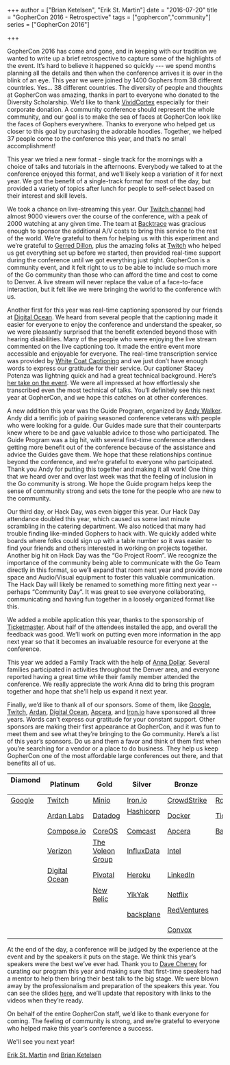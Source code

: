 +++
author = ["Brian Ketelsen", "Erik St. Martin"]
date = "2016-07-20"
title = "GopherCon 2016 - Retrospective"
tags = ["gophercon","community"]
series = ["GopherCon 2016"]

+++

GopherCon 2016 has come and gone, and in keeping with our tradition we wanted to write up a brief retrospective to capture some of the highlights of the event.  It’s hard to believe it happened so quickly --- we spend months planning all the details and then when the conference arrives it is over in the blink of an eye.  This year we were joined by 1400 Gophers from 38 different countries.  Yes… 38 different countries.  The diversity of people and thoughts at GopherCon was amazing, thanks in part to everyone who donated to the Diversity Scholarship.  We’d like to thank [VividCortex](https://www.vividcortex.com/) especially for their corporate donation.  A community conference should represent the whole community, and our goal is to make the sea of faces at GopherCon look like the faces of Gophers everywhere.  Thanks to everyone who helped get us closer to this goal by purchasing the adorable hoodies.  Together, we helped 37 people come to the conference this year, and that’s no small accomplishment!

This year we tried a new format - single track for the mornings with a choice of talks and tutorials in the afternoons.  Everybody we talked to at the conference enjoyed this format, and we’ll likely keep a variation of it for next year.  We got the benefit of a single-track format for most of the day, but provided a variety of topics after lunch for people to self-select based on their interest and skill levels.

We took a chance on live-streaming this year.  Our [Twitch channel](https://www.twitch.tv/gophercon) had almost 9000 viewers over the course of the conference, with a peak of 2000 watching at any given time.  The team at [Backtrace](https://www.backtrace.io/) was gracious enough to sponsor the additional A/V costs to bring this service to the rest of the world.  We’re grateful to them for helping us with this experiment and we’re grateful to [Gerred Dillon](https://twitter.com/justicefries), plus the amazing folks at [Twitch](http://www.twitch.tv) who helped us get everything set up before we started, then provided real-time support during the conference until we got everything just right.  GopherCon is a community event, and it felt right to us to be able to include so much more of the Go community than those who can afford the time and cost to come to Denver.  A live stream will never replace the value of a face-to-face interaction, but it felt like we were bringing the world to the conference with us.  

Another first for this year was real-time captioning sponsored by our friends at [Digital Ocean](http://www.digitalocean.com).  We heard from several people that the captioning made it easier for everyone to enjoy the conference and understand the speaker, so we were pleasantly surprised that the benefit extended beyond those with hearing disabilities. Many of the people who were enjoying the live stream commented on the live captioning too.  It made the entire event more accessible and enjoyable for everyone.  The real-time transcription service was provided by [White Coat Captioning](http://whitecoatcaptioning.com) and we just don’t have enough words to express our gratitude for their service.  Our captioner Stacey Potenza was lightning quick and had a great technical background.  Here’s [her take on the event](https://storify.com/whitecoatcapxg/gophercon-2016-57862d7dbcf2a9665c234aa7). We were all impressed at how effortlessly she transcribed even the most technical of talks.  You’ll definitely see this next year at GopherCon, and we hope this catches on at other conferences. 

A new addition this year was the Guide Program, organized by [Andy Walker](http://twitter.com/alaskacodes).  Andy did a terrific job of pairing seasoned conference veterans with people who were looking for a guide.  Our Guides made sure that their counterparts knew where to be and gave valuable advice to those who participated.  The Guide Program was a big hit, with several first-time conference attendees getting more benefit out of the conference because of the assistance and advice the Guides gave them.  We hope that these relationships continue beyond the conference, and we’re grateful to everyone who participated.  Thank you Andy for putting this together and making it all work!  One thing that we heard over and over last week was that the feeling of inclusion in the Go community is strong.  We hope the Guide program helps keep the sense of community strong and sets the tone for the people who are new to the community.

Our third day, or Hack Day, was even bigger this year.  Our Hack Day attendance doubled this year, which caused us some last minute scrambling in the catering department.  We also noticed that many had trouble finding like-minded Gophers to hack with.  We quickly added white boards where folks could sign up with a table number so it was easier to find your friends and others interested in working on projects together.  Another big hit on Hack Day was the “Go Project Room”.  We recognize the importance of the community being able to communicate with the Go Team directly in this format, so we’ll expand that room next year and provide more space and Audio/Visual equipment to foster this valuable communication.  The Hack Day will likely be renamed to something more fitting next year -- perhaps “Community Day”.  It was great to see everyone collaborating, communicating and having fun together in a loosely organized format like this.

We added a mobile application this year, thanks to the sponsorship of [Ticketmaster](http://www.ticketmaster.com).  About half of the attendees installed the app, and overall the feedback was good.  We’ll work on putting even more information in the app next year so that it becomes an invaluable resource for everyone at the conference. 

This year we added a Family Track with the help of [Anna Dollar](https://twitter.com/annadollar).  Several families participated in activities throughout the Denver area, and everyone reported having a great time while their family member attended the conference.  We really appreciate the work Anna did to bring this program together and hope that she'll help us expand it next year.

Finally, we’d like to thank all of our sponsors.  Some of them, like [Google](http://www.google.com), [Twitch](http://twitch.tv), [Ardan](http://www.ardanlabs.com), [Digital Ocean](http://www.digitalocean.com), [Apcera](http://www.apcera.com), and [Iron.io](http://iron.io) have sponsored all three years.  Words can’t express our gratitude for your constant support.  Other sponsors are making their first appearance at GopherCon, and it was fun to meet them and see what they’re bringing to the Go community.  Here’s a list of this year’s sponsors.  Do us and them a favor and think of them first when you’re searching for a vendor or a place to do business.  They help us keep GopherCon one of the most affordable large conferences out there, and that benefits all of us.



|Diamond &nbsp;|Platinum &nbsp;|Gold &nbsp;|Silver &nbsp;|Bronze &nbsp;|Other &nbsp;|
|---|---|---|---|---|---|
|[Google](http://www.google.com) | [Twitch](http://twitch.tv)  | [Minio](https://minio.io)  |  [Iron.io](http://iron.io) | [CrowdStrike](http://www.crowdstrike.com)  | [Rollbar](http://www.rollbar.com)  |
|   | [Ardan Labs](http://www.ardanlabs.com)  | [Datadog](http://www.datadoghq.com)  | [Hashicorp](http://www.hashicorp.com) &nbsp; | [Docker](http://www.docker.io)  | [Ticketmaster](http://www.ticketmaster.com)  |
|   | [Compose.io](http://compose.io)  | [CoreOS](http://www.coreos.com)  | [Comcast](http://www.comcast.com)  |  [Apcera](http://www.apcera.com) | [Backtrace](http://www.backtrace.io)  |
|   | [Verizon](http://www.verizon.com) | [The Voleon Group](http://voleon.com) &nbsp; | [InfluxData](http://www.influxdata.com)  | [Intel](http://www.intel.com)  |   |
|   | [Digital Ocean](http://www.digitalocean.com) &nbsp;| [Pivotal](http://www.pivotal.io)  |  [Heroku](http://www.heroku.com) | [LinkedIn](http://www.linkedin.com)  |   |
|   |   | [New Relic](http://www.newrelic.com)  | [YikYak](http://www.yikyakapp.com)  | [Netflix](http://www.netflix.com)  |   |
|   |   |   |  [backplane](http://backplane.io) | [RedVentures](http://www.redventures.com) &nbsp; |   |
|   | |   |   | [Convox](http://convox.com)  |   |
|   |  |   |   |  |   |


At the end of the day, a conference will be judged by the experience at the event and by the speakers it puts on the stage.  We think this year’s speakers were the best we’ve ever had.  Thank you to [Dave Cheney](http://www.twitter.com/davecheney) for curating our program this year and making sure that first-time speakers had a mentor to help them bring their best talk to the big stage.  We were blown away by the professionalism and preparation of the speakers this year.  You can see the slides [here](http://github.com/gophercon/2016-talks), and we’ll update that repository with links to the videos when they’re ready.  

On behalf of the entire GopherCon staff, we’d like to thank everyone for coming.  The feeling of community is strong, and we’re grateful to everyone who helped make this year’s conference a success.

We'll see you next year!

[Erik St. Martin](http://www.twitter.com/erikstmartin) and 
[Brian Ketelsen](http://www.twitter.com/bketelsen)
